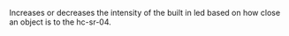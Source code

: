 Increases or decreases the intensity of the built in led based on how close an object is to the hc-sr-04.
